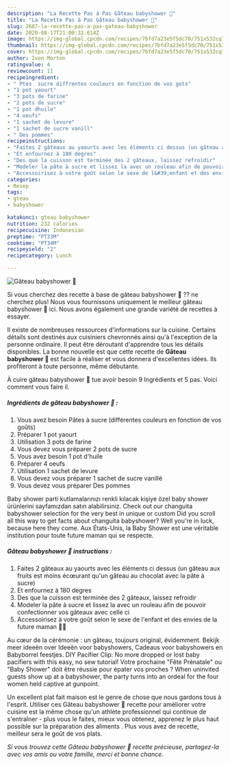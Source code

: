```yaml
---
description: "La Recette Pas à Pas Gâteau babyshower 👶"
title: "La Recette Pas à Pas Gâteau babyshower 👶"
slug: 2687-la-recette-pas-a-pas-gateau-babyshower
date: 2020-08-17T21:00:31.614Z
image: https://img-global.cpcdn.com/recipes/7bfd7a23e5f5dc70/751x532cq70/gateau-babyshower-👶-photo-principale-de-la-recette.jpg
thumbnail: https://img-global.cpcdn.com/recipes/7bfd7a23e5f5dc70/751x532cq70/gateau-babyshower-👶-photo-principale-de-la-recette.jpg
cover: https://img-global.cpcdn.com/recipes/7bfd7a23e5f5dc70/751x532cq70/gateau-babyshower-👶-photo-principale-de-la-recette.jpg
author: Ivan Morton
ratingvalue: 4
reviewcount: 11
recipeingredient:
- " Ptes  sucre diffrentes couleurs en fonction de vos gots"
- "1 pot yaourt"
- "3 pots de farine"
- "2 pots de sucre"
- "1 pot dhuile"
- "4 oeufs"
- "1 sachet de levure"
- "1 sachet de sucre vanill"
- " Des pommes"
recipeinstructions:
- "Faites 2 gâteaux au yaourts avec les éléments ci dessus (un gâteau aux fruits est moins écœurant qu&#39;un gâteau au chocolat avec la pâte à sucre)"
- "Et enfournez à 180 degres"
- "Des que la cuisson est terminée des 2 gâteaux, laissez refroidir"
- "Modeler la pâte à sucre et lissez la avec un rouleau afin de pouvoir confectionner vos gâteaux avec celle ci"
- "Accessoirisez à votre goût selon le sexe de l&#39;enfant et des envies de la future maman 🤰🏻"
categories:
- Resep
tags:
- gteau
- babyshower

katakunci: gteau babyshower 
nutrition: 232 calories
recipecuisine: Indonesian
preptime: "PT33M"
cooktime: "PT34M"
recipeyield: "2"
recipecategory: Lunch

---
```



![Gâteau babyshower 👶](https://img-global.cpcdn.com/recipes/7bfd7a23e5f5dc70/751x532cq70/gateau-babyshower-👶-photo-principale-de-la-recette.jpg)

Si vous cherchez des recette à base de gâteau babyshower 👶 ?? ne cherchez plus! Nous vous fournissons uniquement le meilleur gâteau babyshower 👶 ici. Nous avons également une grande variété de recettes à essayer.

Il existe de nombreuses ressources d'informations sur la cuisine. Certains détails sont destinés aux cuisiniers chevronnés ainsi qu'à l'exception de la personne ordinaire. Il peut être déroutant d'apprendre tous les détails disponibles. La bonne nouvelle est que cette recette de <strong> Gâteau babyshower 👶 </strong> est facile à réaliser et vous donnera d'excellentes idées. Ils profiteront à toute personne, même débutante.

<!--inarticleads1-->

À cuire gâteau babyshower 👶 tue avoir besoin 9 Ingrédients et 5 pas. Voici comment vous faire il.

##### Ingrédients de gâteau babyshower 👶 :

1. Vous avez besoin  Pâtes à sucre (différentes couleurs en fonction de vos goûts)
1. Préparer 1 pot yaourt
1. Utilisation 3 pots de farine
1. Vous devez vous préparer 2 pots de sucre
1. Vous avez besoin 1 pot d&#39;huile
1. Préparer 4 oeufs
1. Utilisation 1 sachet de levure
1. Vous devez vous préparer 1 sachet de sucre vanillé
1. Vous devez vous préparer  Des pommes


Baby shower parti kutlamalarınızı renkli kılacak kişiye özel baby shower ürünlerini sayfamızdan satın alabilirsiniz. Check out our changuita babyshower selection for the very best in unique or custom Did you scroll all this way to get facts about changuita babyshower? Well you&#39;re in luck, because here they come. Aux États-Unis, la Baby Shower est une véritable institution pour toute future maman qui se respecte. 

<!--inarticleads2-->

##### Gâteau babyshower 👶 instructions :

1. Faites 2 gâteaux au yaourts avec les éléments ci dessus (un gâteau aux fruits est moins écœurant qu&#39;un gâteau au chocolat avec la pâte à sucre)
1. Et enfournez à 180 degres
1. Des que la cuisson est terminée des 2 gâteaux, laissez refroidir
1. Modeler la pâte à sucre et lissez la avec un rouleau afin de pouvoir confectionner vos gâteaux avec celle ci
1. Accessoirisez à votre goût selon le sexe de l&#39;enfant et des envies de la future maman 🤰🏻


Au cœur de la cérémonie : un gâteau, toujours original, évidemment. Bekijk meer ideeën over Ideeën voor babyshowers, Cadeaus voor babyshowers en Babyborrel feestjes. DIY Pacifier Clip: No more dropped or lost baby pacifiers with this easy, no sew tutorial! Votre prochaine &#34;Fête Prénatale&#34; ou &#34;Baby Shower&#34; doit être réussie pour épater vos proches ? When uninvited guests show up at a babyshower, the party turns into an ordeal for the four women held captive at gunpoint. 

<!--inarticleads1-->

<p>
Un excellent plat fait maison est le genre de chose que nous gardons tous à l'esprit. Utiliser ces Gâteau babyshower 👶 recette pour améliorer votre cuisine est la même chose qu'un athlète professionnel qui continue de s'entraîner - plus vous le faites, mieux vous obtenez, apprenez le plus haut possible sur la préparation des aliments . Plus vous avez de recette, meilleur sera le goût de vos plats.
</p>

<p>
<i>Si vous trouvez cette Gâteau babyshower 👶 recette précieuse, partagez-la avec vos amis ou votre famille, merci et bonne chance.</i>
</p>
